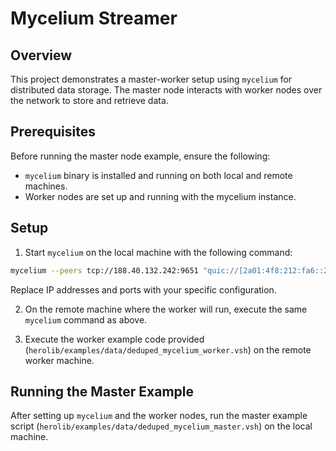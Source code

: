 # Mycelium Streamer

## Overview

This project demonstrates a master-worker setup using `mycelium` for distributed data storage. The master node interacts with worker nodes over the network to store and retrieve data.

## Prerequisites

Before running the master node example, ensure the following:

- `mycelium` binary is installed and running on both local and remote machines.
- Worker nodes are set up and running with the mycelium instance.

## Setup

1. Start `mycelium` on the local machine with the following command:

```bash
mycelium --peers tcp://188.40.132.242:9651 "quic://[2a01:4f8:212:fa6::2]:9651" tcp://185.69.166.7:9651 "quic://[2a02:1802:5e:0:ec4:7aff:fe51:e36b]:9651" tcp://65.21.231.58:9651 "quic://[2a01:4f9:5a:1042::2]:9651" "tcp://[2604:a00:50:17b:9e6b:ff:fe1f:e054]:9651" quic://5.78.122.16:9651 "tcp://[2a01:4ff:2f0:3621::1]:9651" quic://142.93.217.194:9651 --tun-name tun2 --tcp-listen-port 9652 --quic-listen-port 9653 --api-addr 127.0.0.1:9000
```

Replace IP addresses and ports with your specific configuration.

2. On the remote machine where the worker will run, execute the same `mycelium` command as above.

3. Execute the worker example code provided (`herolib/examples/data/deduped_mycelium_worker.vsh`) on the remote worker machine.

## Running the Master Example

After setting up `mycelium` and the worker nodes, run the master example script (`herolib/examples/data/deduped_mycelium_master.vsh`) on the local machine.
